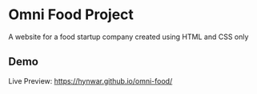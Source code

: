 # Omni Food Project

A website for a food startup company created using HTML and CSS only

## Demo

Live Preview: https://hynwar.github.io/omni-food/
